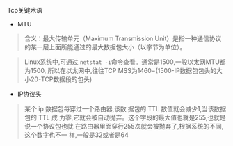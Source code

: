 Tcp关键术语

- MTU
> 含义：最大传输单元（Maximum Transmission Unit）是指一种通信协议的某一层上面所能通过的最大数据包大小（以字节为单位）。

> Linux系统中,可通过 `netstat -i`命令查看。通常是1500,一般以太网MTU都为1500, 所以在以太网中,往往TCP MSS为1460=(1500-IP数据包包头的大小20-TCP数据段的包头)

- IP协议头
> 某个 ip 数据包每穿过一个路由器,该数 据包的 TTL 数值就会减少1,当该数据包的 TTL 成 为零,它就会被自动抛弃。这个字段的最大值也就是255,也就是说一个协议包也就 在路由器里面穿行255次就会被抛弃了,根据系统的不同,这个数字也不一 样,一般是32或者是64


